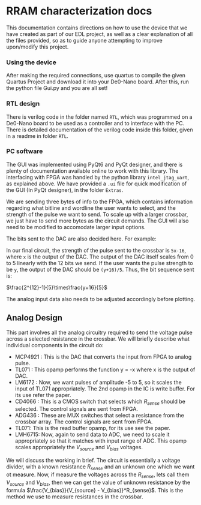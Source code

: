 # RRAM characterization docs

This documentation contains directions on how to use the device that we have created as part of our EDL project, as well as a clear explanation of all the files provided, so as to guide anyone attempting to improve upon/modify this project.

### Using the device
After making the required connections, use quartus to compile the given Quartus Project and download it into your De0-Nano board. After this, run the python file Gui.py and you are all set!

### RTL design
There is verilog code in the folder named ```RTL```, which was programmed on a De0-Nano board to be used as a controller and to interface with the PC. There is detailed documentation of the verilog code inside this folder, given in a readme in folder ```RTL```. 

### PC software
The GUI was implemented using PyQt6 and PyQt designer, and there is plenty of documentation available online to work with this library. The interfacing with FPGA was handled by the python library ```intel_jtag_uart```, as explained above. We have provided a ```.ui``` file for quick modification of the GUI (In PyQt designer), in the folder ```Extras```.

We are sending three bytes of info to the FPGA, which contains information regarding what bitline and wordline the user wants to select, and the strength of the pulse we want to send. 
To scale up with a larger crossbar, we just have to send more bytes as the circuit demands. The GUI will also need to be modified to accomodate larger input options.

The bits sent to the DAC are also decided here. For example:

In our final circuit, the strength of the pulse sent to the crossbar is ```5x-16```, where ```x``` is the output of the DAC. The output of the DAC itself scales from 0 to 5 linearly with the 12 bits we send.
If the user wants the pulse strength to be ```y```, the output of the DAC should be ```(y+16)/5```. Thus, the bit sequence sent is:

$\frac{2^{12}-1}{5}\times\frac{y+16}{5}$

The analog input data also needs to be adjusted accordingly before plotting.

## Analog Design

This part involves all the analog circuitry required to send the voltage pulse across a selected resistance in the crossbar. We will briefly describe what individual components in the circuit do:

- MCP4921 : This is the DAC that converts the input from FPGA to analog pulse.
- TL071 : This opamp performs the function y = -x where x is the output of DAC.
- LM6172 : Now, we want pulses of amplitude -5 to 5, so it scales the input of TL071 appropriately. The 2nd opamp in the IC is write buffer. For its use refer the paper.
- CD4066 : This is a CMOS switch that selects which $R_{sense}$ should be selected. The control signals are sent from FPGA.
- ADG436 : These are MUX switches that select a resistance from the crossbar array. The control signals are sent from FPGA.
- TL071: This is the read buffer opamp, for its use see the paper.
- LMH6715: Now, again to send data to ADC, we need to scale it appropriately so that it matches with input range of ADC. This opamp scales appropriately the $V_{source}$ and $V_{bias}$ voltages.

We will discuss the working in brief. The circuit is essentially a voltage divider, with a known resistance $R_{sense}$ and an unknown one which we want ot measure. Now, if measure the voltages across the $R_{sense}$, lets call them $V_{source}$ and $V_{bias}$, then we can get the value of unknown resistance by the formula 
$\frac{V_{bias}}{V_{source} - V_{bias}}*R_{sense}$. This is the method we use to measure resistances in the crossbar. 

